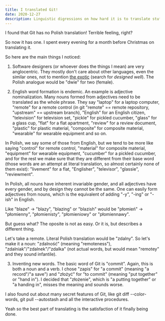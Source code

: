 ```yaml
---
title: I translated Git!
date: 2020-12-27
description: Linguistic digressions on how hard it is to translate stuff
---
```


I found that Git has no Polish translation!
Terrible feeling, right?

So now it has one.
I spent every evening for a month before Christmas on translating it.

So here are the main things I noticed:
1. Software designers (or whoever does the things I mean) are very anglocentric.
They mostly don't care about other languages, even the similar ones,
not to mention [the exotic][wine-icu] (search for *designed well*).
The Polish analogue would be "dwie" for two (female).

[wine-icu]: https://www.winehq.org/interview/16

2. English word formation is endemic.
An example is adjective nominalization.
Many nouns formed from adjectives need to be translated as the whole phrase.
They say "laptop" for a laptop computer, "remote" for a remote control
(in git "remote" == remote repository, "upstream" == upstream branch),
"English" for an English citizen, "television" for television set,
"pickle" for pickled cucumber, "glass" for a glass cup,
"flat" for a flat apartment, "review" for a review document,
"plastic" for plastic material, "composite" for composite material,
"wearable" for wearable equipment and so on.

In Polish, we say some of those from English, but we tend to be more like
saying "control" for remote control, "material" for composite material,
"equipment" for wearable equipment, "cucumber" for a pickled cucumber,
and for the rest we make sure that they are different from their base word
(those words are an attempt at literal translation,
so almost certainly none of them exist):
"livement" for a flat, "Englisher", "televisor", "glassie", "reviewment".

In Polish, all nouns have inherent invariable gender,
and all adjectives have every gender, and by design they cannot be the same.
One can easily form adjectives from nouns, which is the equivalent of adding
"-y", "-ing" or "-ish" in English.

Like "blaze" -> "blazy", "blazing" or "blazish" would be
"płomień" -> "płomienny", "płomienisty", "płomieniowy" or "płomiennawy".

But guess what? The oposite is not as easy. Or it is, but describes
a different thing.

Let's take a remote. Literal Polish translation would be "zdalny".
So let's make it a noun: "zdalność" (meaning "remoteness"),
"zdalniak"/"zdalnek"/"zdalka" (not actual words, but would mean "remotey"
and they sound infantile).

3. Inventing new words.
The basic word of Git is "commit". Again, this is both a noun and a verb.
I chose "zapis" for "a commit" (meaning "a record"/"a save")
and "złożyć" for "to commit" (meaning "put together" or "hand in").
I decided that "złożenie", which is "a putting together" or "a handing in",
misses the meaning and sounds worse.

I also found out about many secret features of Git, like
git diff --color-words, git pull --autostash
and all the interactive procedures.

Yeah so the best part of translating is the satisfaction
of it finally being done.
